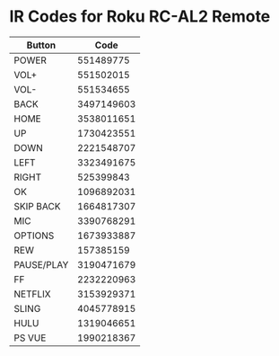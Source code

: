 # IR Codes for Roku RC-AL2 Remote

Button | Code
--|--
POWER | 551489775
VOL+ | 551502015
VOL- | 551534655
BACK | 3497149603
HOME | 3538011651
UP | 1730423551
DOWN | 2221548707
LEFT | 3323491675
RIGHT | 525399843
OK | 1096892031
SKIP BACK | 1664817307
MIC | 3390768291
OPTIONS | 1673933887
REW | 157385159
PAUSE/PLAY | 3190471679
FF | 2232220963
NETFLIX | 3153929371
SLING | 4045778915
HULU | 1319046651
PS VUE | 1990218367